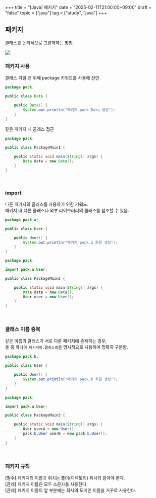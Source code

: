+++
title = "[Java] 패키지"
date = "2025-02-11T21:00:00+09:00"
draft = "false"
topic = ["java"]
tag = ["study", "java"]
+++

## 패키지
클래스를 논리적으로 그룹화하는 방법.

![](https://velog.velcdn.com/images/ezro/post/e824c372-3653-4b2d-ae8e-51e3452a3a73/image.png)

### 패키지 사용
클래스 파일 맨 위에 package 키워드를 사용해 선언

```java
package pack;

public class Data {

    public Data() {
        System.out.println("패키지 pack Data 생성");
    }
}
```

같은 패키지 내 클래스 접근

```java
package pack;

public class PackageMain1 {

    public static void main(String[] args) {
        Data data = new Data();
    }
}
```

<br>

### import
다른 패키지의 클래스를 사용하기 위한 키워드.  
패키지 내 다른 클래스나 외부 라이브러리의 클래스를 참조할 수 있음.

```java
package pack.a;

public class User {

    public User() {
        System.out.println("패키지 pack.a 회원 생성");
    }
}
```

```java
package pack;

import pack.a.User;

public class PackageMain2 {

    public static void main(String[] args) {
        Data data = new Data();
        User user = new User();
    }
}
```

<br>

### 클래스 이름 중복
같은 이름의 클래스가 서로 다른 패키지에 존재하는 경우,  
둘 중 하나에 `패키지명.클래스명`을 명시적으로 사용하여 명확히 구분함.

```java
package pack.b;

public class User {

    public User() {
        System.out.println("패키지 pack.b 회원 생성");
    }
}
```

```java
package pack;

import pack.a.User;

public class PackageMain3 {

    public static void main(String[] args) {
        User userA = new User();
        pack.b.User userB = new pack.b.User();
    }
}
```

<br>

### 패키지 규칙
[필수] 패키지의 이름과 위치는 폴더(디렉토리) 위치와 같아야 한다.  
[관례] 패키지 이름은 모두 소문자를 사용한다.  
[관례] 패키지 이름의 앞 부분에는 회사의 도메인 이름을 거꾸로 사용한다.